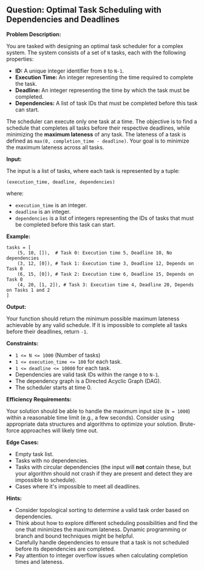 ## Question: Optimal Task Scheduling with Dependencies and Deadlines

**Problem Description:**

You are tasked with designing an optimal task scheduler for a complex system. The system consists of a set of `N` tasks, each with the following properties:

*   **ID:** A unique integer identifier from `0` to `N-1`.
*   **Execution Time:** An integer representing the time required to complete the task.
*   **Deadline:** An integer representing the time by which the task must be completed.
*   **Dependencies:** A list of task IDs that must be completed before this task can start.

The scheduler can execute only one task at a time. The objective is to find a schedule that completes all tasks before their respective deadlines, while minimizing the **maximum lateness** of any task. The lateness of a task is defined as `max(0, completion_time - deadline)`. Your goal is to minimize the maximum lateness across all tasks.

**Input:**

The input is a list of tasks, where each task is represented by a tuple:

`(execution_time, deadline, dependencies)`

where:

*   `execution_time` is an integer.
*   `deadline` is an integer.
*   `dependencies` is a list of integers representing the IDs of tasks that must be completed before this task can start.

**Example:**

```
tasks = [
    (5, 10, []),  # Task 0: Execution time 5, Deadline 10, No dependencies
    (3, 12, [0]), # Task 1: Execution time 3, Deadline 12, Depends on Task 0
    (6, 15, [0]), # Task 2: Execution time 6, Deadline 15, Depends on Task 0
    (4, 20, [1, 2]), # Task 3: Execution time 4, Deadline 20, Depends on Tasks 1 and 2
]
```

**Output:**

Your function should return the minimum possible maximum lateness achievable by any valid schedule. If it is impossible to complete all tasks before their deadlines, return `-1`.

**Constraints:**

*   `1 <= N <= 1000` (Number of tasks)
*   `1 <= execution_time <= 100` for each task.
*   `1 <= deadline <= 10000` for each task.
*   Dependencies are valid task IDs within the range `0` to `N-1`.
*   The dependency graph is a Directed Acyclic Graph (DAG).
*   The scheduler starts at time 0.

**Efficiency Requirements:**

Your solution should be able to handle the maximum input size (`N = 1000`) within a reasonable time limit (e.g., a few seconds).  Consider using appropriate data structures and algorithms to optimize your solution.  Brute-force approaches will likely time out.

**Edge Cases:**

*   Empty task list.
*   Tasks with no dependencies.
*   Tasks with circular dependencies (the input will **not** contain these, but your algorithm should not crash if they are present and detect they are impossible to schedule).
*   Cases where it's impossible to meet all deadlines.

**Hints:**

*   Consider topological sorting to determine a valid task order based on dependencies.
*   Think about how to explore different scheduling possibilities and find the one that minimizes the maximum lateness.  Dynamic programming or branch and bound techniques might be helpful.
*   Carefully handle dependencies to ensure that a task is not scheduled before its dependencies are completed.
*   Pay attention to integer overflow issues when calculating completion times and lateness.
